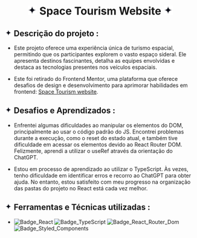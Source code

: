 <h1 align="center"><img src="./public/logo.svg" alt="Logo" width="24">  Space Tourism Website <img src="./public/logo.svg" alt="Logo" width="24"></h1>

<h2><img src="./public/logo.svg" alt="Logo" width="18"> Descrição do projeto :</h2>

- Este projeto oferece uma experiência única de turismo espacial, permitindo que os participantes explorem o vasto espaço sideral. Ele apresenta destinos fascinantes, detalha as equipes envolvidas e destaca as tecnologias presentes nos veículos espaciais.

- Este foi retirado do Frontend Mentor, uma plataforma que oferece desafios de design e desenvolvimento para aprimorar habilidades em frontend: [Space Tourism website](https://www.frontendmentor.io/challenges/space-tourism-multipage-website-gRWj1URZ3).

<h2><img src="./public/logo.svg" alt="Logo" width="18"> Desafios e Aprendizados :</h2>

 - Enfrentei algumas dificuldades ao manipular os elementos do DOM, principalmente ao usar o código padrão do JS. Encontrei problemas durante a execução, como o reset do estado atual, e também tive dificuldade em acessar os elementos devido ao React Router DOM. Felizmente, aprendi a utilizar o useRef através da orientação do ChatGPT.

 - Estou em processo de aprendizado ao utilizar o TypeScript. Às vezes, tenho dificuldade em identificar erros e recorro ao ChatGPT para obter ajuda. No entanto, estou satisfeito com meu progresso na organização das pastas do projeto no React está cada vez melhor.

<h2><img src="./public/logo.svg" alt="Logo" width="18"> Ferramentas e Técnicas utilizadas :</h2>

  - ![Badge_React](https://img.shields.io/badge/React-20232A?style=for-the-badge&logo=react) ![Badge_TypeScript](https://img.shields.io/badge/TypeScript-007ACC?style=for-the-badge&logo=typescript&logoColor=white) ![Badge_React_Router_Dom](https://img.shields.io/badge/React_Router-CA4245?style=for-the-badge&logo=react-router&logoColor=white) ![Badge_Styled_Components](https://img.shields.io/badge/styled--components-DB7093?style=for-the-badge&logo=styled-components&logoColor=white)